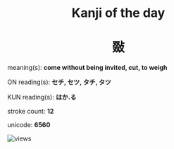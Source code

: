 <h1 align="center">Kanji of the day</h1>
<h1 align="center">敠</h1>
<p align="left">meaning(s): <b>come without being invited, cut, to weigh</b></p>
<p align="left">ON reading(s): <b>セチ, セツ, タチ, タツ</b></p>
<p align="left">KUN reading(s): <b>はか.る</b></p>
<p align="left">stroke count: <b>12</b></p>
<p align="left">unicode: <b>6560</b></p>
<p align="left"><img src="https://komarev.com/ghpvc/?username=tristanwagner-kanjioftheday&label=Views&color=0e75b6&style=flat" alt="views"/></p>
